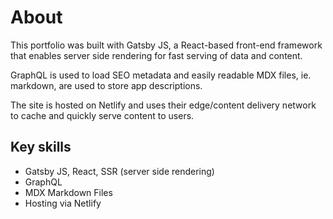 # About

This portfolio was built with Gatsby JS, a React-based front-end framework that enables server side rendering for fast serving of data and content.

GraphQL is used to load SEO metadata and easily readable MDX files, ie. markdown, are used to store app descriptions.

The site is hosted on Netlify and uses their edge/content delivery network to cache and quickly serve content to users.

## Key skills

-  Gatsby JS, React, SSR (server side rendering)
-  GraphQL
-  MDX Markdown Files
-  Hosting via Netlify
